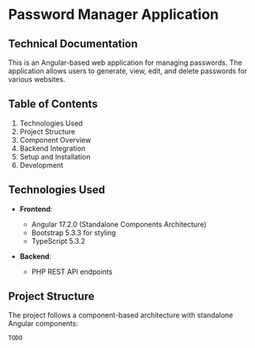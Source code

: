 # Password Manager Application

## Technical Documentation

This is an Angular-based web application for managing passwords. The application allows users to generate, view, edit, and delete passwords for various websites.

## Table of Contents

1. Technologies Used
2. Project Structure
3. Component Overview
4. Backend Integration
5. Setup and Installation
6. Development

## Technologies Used

- **Frontend**:
  - Angular 17.2.0 (Standalone Components Architecture)
  - Bootstrap 5.3.3 for styling
  - TypeScript 5.3.2

- **Backend**:
  - PHP REST API endpoints

## Project Structure

The project follows a component-based architecture with standalone Angular components:

```
TODO
```
